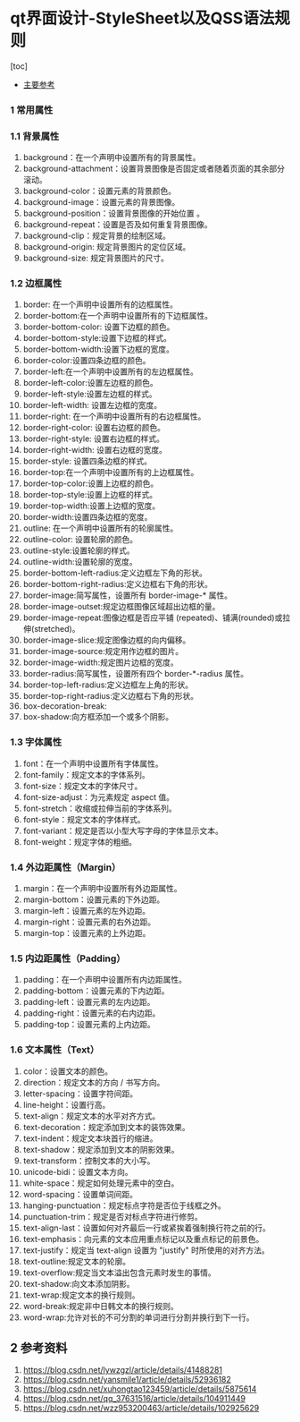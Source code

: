 # qt界面设计-StyleSheet以及QSS语法规则   

[toc]

- [主要参考](https://www.cnblogs.com/bclshuai/p/9809679.html)   

### 1 常用属性  
### 1.1 背景属性  
1. background：在一个声明中设置所有的背景属性。  
2. background-attachment：设置背景图像是否固定或者随着页面的其余部分滚动。  
3. background-color：设置元素的背景颜色。  
4. background-image：设置元素的背景图像。  
5. background-position：设置背景图像的开始位置  。  
6. background-repeat：设置是否及如何重复背景图像。  
7. background-clip：规定背景的绘制区域。  
8. background-origin: 规定背景图片的定位区域。  
9. background-size: 规定背景图片的尺寸。  

### 1.2 边框属性  
1. border: 在一个声明中设置所有的边框属性。  
2. border-bottom:在一个声明中设置所有的下边框属性。  
3. border-bottom-color: 设置下边框的颜色。  
4. border-bottom-style:设置下边框的样式。  
5. border-bottom-width:设置下边框的宽度。  
6. border-color:设置四条边框的颜色。  
7. border-left:在一个声明中设置所有的左边框属性。  
8. border-left-color:设置左边框的颜色。  
9. border-left-style:设置左边框的样式。  
10. border-left-width: 设置左边框的宽度。  
11. border-right: 在一个声明中设置所有的右边框属性。  
12. border-right-color:  设置右边框的颜色。  
13. border-right-style: 设置右边框的样式。  
14. border-right-width: 设置右边框的宽度。  
15. border-style: 设置四条边框的样式。  
16. border-top:在一个声明中设置所有的上边框属性。  
17. border-top-color:设置上边框的颜色。  
18. border-top-style:设置上边框的样式。  
19. border-top-width:设置上边框的宽度。   
20. border-width:设置四条边框的宽度。  
21. outline: 在一个声明中设置所有的轮廓属性。  
22. outline-color: 设置轮廓的颜色。  
23. outline-style:设置轮廓的样式。  
24. outline-width:设置轮廓的宽度。  
25. border-bottom-left-radius:定义边框左下角的形状。  
26. border-bottom-right-radius:定义边框右下角的形状。  
27. border-image:简写属性，设置所有 border-image-\* 属性。  
28. border-image-outset:规定边框图像区域超出边框的量。  
29. border-image-repeat:图像边框是否应平铺  (repeated)、铺满(rounded)或拉伸(stretched)。  
30. border-image-slice:规定图像边框的向内偏移。  
31. border-image-source:规定用作边框的图片。  
32. border-image-width:规定图片边框的宽度。  
33. border-radius:简写属性，设置所有四个 border-\*-radius 属性。  
34. border-top-left-radius:定义边框左上角的形状。  
35. border-top-right-radius:定义边框右下角的形状。  
36. box-decoration-break:  
37. box-shadow:向方框添加一个或多个阴影。  

### 1.3 字体属性  
1. font：在一个声明中设置所有字体属性。  
2. font-family：规定文本的字体系列。  
3. font-size：规定文本的字体尺寸。  
4. font-size-adjust：为元素规定 aspect 值。  
5. font-stretch：收缩或拉伸当前的字体系列。  
6. font-style：规定文本的字体样式。  
7. font-variant：规定是否以小型大写字母的字体显示文本。  
8. font-weight：规定字体的粗细。  

### 1.4 外边距属性（Margin）  
1. margin：在一个声明中设置所有外边距属性。  
2. margin-bottom：设置元素的下外边距。  
3. margin-left：设置元素的左外边距。  
4. margin-right：设置元素的右外边距。  
5. margin-top：设置元素的上外边距。  

### 1.5 内边距属性（Padding）    
1. padding：在一个声明中设置所有内边距属性。  
2. padding-bottom：设置元素的下内边距。  
3. padding-left：设置元素的左内边距。  
4. padding-right：设置元素的右内边距。  
5. padding-top：设置元素的上内边距。  

### 1.6 文本属性（Text）  
1. color：设置文本的颜色。   
2. direction：规定文本的方向 / 书写方向。  
3. letter-spacing：设置字符间距。  
4. line-height：设置行高。  
5. text-align：规定文本的水平对齐方式。  
6. text-decoration：规定添加到文本的装饰效果。  
7. text-indent：规定文本块首行的缩进。  
8. text-shadow：规定添加到文本的阴影效果。  
9. text-transform：控制文本的大小写。  
10. unicode-bidi：设置文本方向。  
11. white-space：规定如何处理元素中的空白。  
12. word-spacing：设置单词间距。  
13. hanging-punctuation：规定标点字符是否位于线框之外。  
14. punctuation-trim：规定是否对标点字符进行修剪。  
15. text-align-last：设置如何对齐最后一行或紧挨着强制换行符之前的行。  
16. text-emphasis：向元素的文本应用重点标记以及重点标记的前景色。  
17. text-justify：规定当 text-align 设置为 "justify" 时所使用的对齐方法。  
18. text-outline:规定文本的轮廓。  
19. text-overflow:规定当文本溢出包含元素时发生的事情。  
20. text-shadow:向文本添加阴影。  
21. text-wrap:规定文本的换行规则。  
22. word-break:规定非中日韩文本的换行规则。  
23. word-wrap:允许对长的不可分割的单词进行分割并换行到下一行。  





## 2 参考资料   
1. https://blog.csdn.net/lywzgzl/article/details/41488281   
2. https://blog.csdn.net/yansmile1/article/details/52936182   
3. https://blog.csdn.net/xuhongtao123459/article/details/5875614   
4. https://blog.csdn.net/qq_37631516/article/details/104911449  
5. https://blog.csdn.net/wzz953200463/article/details/102925629  